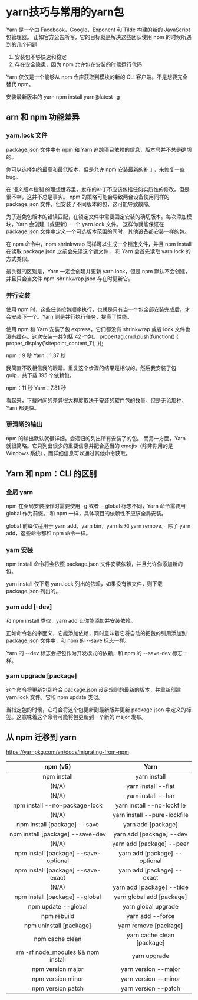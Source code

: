 # yarn技巧与常用的yarn包

Yarn 是一个由 Facebook，Google，Exponent 和 Tilde 构建的新的 JavaScript 包管理器。
正如官方公告所写，它的目标就是解决这些团队使用 npm 的时候所遇到的几个问题

1. 安装包不够快速和稳定
2. 存在安全隐患，因为 npm 允许包在安装的时候运行代码

Yarn 仅仅是一个能够从 npm 仓库获取到模块的新的 CLI 客户端。不是想要完全替代 npm。

安装最新版本的 yarn
npm install yarn@latest -g

## arn 和 npm 功能差异

### yarn.lock 文件
package.json 文件中有 npm 和 Yarn 追踪项目依赖的信息，版本号并不总是确切的。

你可以选择包的最高和最低版本，但是允许 npm 安装最新的补丁，来修复一些 bug。

在 语义版本控制 的理想世界里，发布的补丁不应该包括任何实质性的修改。但是很不幸，这并不总是事实。
npm 的策略可能会导致两台设备使用同样的 package.json 文件，但安装了不同版本的包，这可能导致故障。
 
为了避免包版本的错误匹配，在锁定文件中需要固定安装的确切版本。每次添加模块，Yarn 会创建（或更新）一个 yarn.lock 文件。
这样你就能保证在 package.json 文件中定义一个可选版本范围的同时，其他设备都安装一样的包。

在 npm 命令中，npm shrinkwrap 同样可以生成一个锁定文件，并且 npm install 在读取 package.json 之前会先读这个锁文件，
和 Yarn 会首先读取 yarn.lock 的方式类似。

最关键的区别是，Yarn 一定会创建并更新 yarn.lock，但是 npm 默认不会创建，并且只会当文件 npm-shrinkwrap.json 存在时更新它。

### 并行安装
使用 npm 时，这些任务按包顺序执行，也就是只有当一个包全部安装完成后，才会安装下一个。Yarn 则是并行执行任务，提高了性能。

使用 npm 和 Yarn 安装了包 express，它们都没有 shrinkwrap 或者 lock 文件也没有缓存。这次安装一共包括 42 个包。
propertag.cmd.push(function() { proper_display('sitepoint_content_1'); });

npm：9 秒
Yarn：1.37 秒

我简直不敢相信我的眼睛。重复这个步骤的结果是相似的。然后我安装了包 gulp，共下载 195 个依赖包。

npm：11 秒
Yarn：7.81 秒

看起来，下载时间的差异很大程度取决于安装的软件包的数量。但是无论那种，Yarn 都更快。

### 更清晰的输出
npm 的输出默认就很详细。会递归的列出所有安装了的包。
而另一方面，Yarn 就很简略。它只列出很少的重要信息并配合适当的 emojis（除非你用的是 Windows 系统），而详细信息可以通过其他命令获取。

## Yarn 和 npm：CLI 的区别

### 全局 yarn
npm 在全局安装操作时需要使用 -g 或者 --global 标志不同，Yarn 命令需要用 global 作为前缀。
和 npm 一样，具体项目的依赖性不应该全局安装。

global 前缀仅适用于 yarn add，yarn bin，yarn ls 和 yarn remove。
除了 yarn add，这些命令都和 npm 命令一样。

### yarn 安装
npm install 命令将会依照 package.json 文件安装依赖，并且允许你添加新的包。

yarn install 仅下载 yarn.lock 列出的依赖，如果没有该文件，则下载 package.json 列出的。

### yarn add [–dev]
和 npm install <package> 类似，yarn add <package> 让你能添加并安装依赖。

正如命令名的字面义，它能添加依赖，同时意味着它将自动的把包的引用添加到 package.json 文件中，和 npm 的 --save 标志一样。

Yarn 的 --dev 标志会把包作为开发模式的依赖，和 npm 的 --save-dev 标志一样。

### yarn upgrade [package]
这个命令将更新包到符合 package.json 设定规则的最新的版本，并重新创建 yarn.lock 文件。它和 npm update 类似。

当指定包的时候，它将会将这个包更新到最新版并更新 package.json 中定义的标签。这意味着这个命令可能将包更新到一个新的 major 发布。

## 从 npm 迁移到 yarn

https://yarnpkg.com/en/docs/migrating-from-npm

| npm (v5) | Yarn |
|:---:|:---:|	
| npm install	| yarn install |
| (N/A)	| yarn install --flat |
| (N/A)	| yarn install --har |
| npm install --no-package-lock | yarn install --no-lockfile |
| (N/A) |	yarn install --pure-lockfile |
| npm install [package] --save | yarn add [package] |
| npm install [package] --save-dev | yarn add [package] --dev |
| (N/A)	| yarn add [package] --peer |
| npm install [package] --save-optional | yarn add [package] --optional |
| npm install [package] --save-exact | yarn add [package] --exact |
| (N/A)	| yarn add [package] --tilde |
| npm install [package] --global | yarn global add [package] |
| npm update --global | yarn global upgrade |
| npm rebuild | yarn add --force |
| npm uninstall [package] | yarn remove [package] |
| npm cache clean | yarn cache clean [package] |
| rm -rf node_modules && npm install | yarn upgrade |                          
| npm version major | yarn version --major |
| npm version minor | yarn version --minor |
| npm version patch | yarn version --patch |
